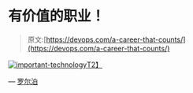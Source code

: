 # 有价值的职业！

> 原文:[https://devops.com/a-career-that-counts/](https://devops.com/a-career-that-counts/)

[![important-technology](../Images/2c81483350abd26b1ef5e11c485f628f.png)T2】](https://devops.com/wp-content/uploads/2015/12/important-technology.jpg)

— [罗尔泊](https://devops.com/author/breselman/)